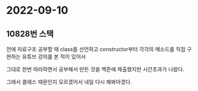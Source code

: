 # 2022-09-10

## 10828번 스택

전에 자료구조 공부할 때 class를 선언하고 constructor부터 각각의 메소드를 직접 구현하는 유튜브 강의를 본 적이 있어서

그대로 한번 따라하면서 공부해서 만든 것을 백준에 제출했지만 시간초과가 나왔다.

그래서 클래스 때문인지 모르겠어서 내일 다시 해봐야겠다.
